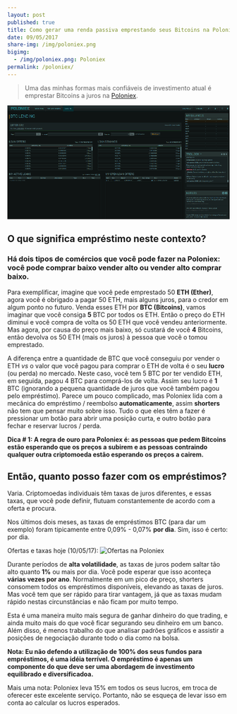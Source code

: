 ```yaml
---
layout: post
published: true
title: Como gerar uma renda passiva emprestando seus Bitcoins na Poloniex
date: 09/05/2017
share-img: /img/poloniex.png
bigimg:
  - /img/poloniex.png: Poloniex
permalink: /poloniex/
---
```

> Uma das minhas formas mais confiáveis de investimento atual é emprestar Bitcoins a juros na [Poloniex](poloniex.com).

![Poloniex](/img/poloniex.png)

## O que significa empréstimo neste contexto?
### Há dois tipos de comércios que você pode fazer na Poloniex: você pode comprar baixo vender alto ou vender alto comprar baixo.

Para exemplificar, imagine que você pede emprestado 50 **ETH (Ether)**, agora você é obrigado a pagar 50 ETH, mais alguns juros, para o credor em algum ponto no futuro. Venda esses ETH por **BTC (Bitcoins)**, vamos imaginar que você consiga **5** BTC por todos os ETH. Então o preço do ETH diminui e você compra de volta os 50 ETH que você vendeu anteriormente. Mas agora, por causa do preço mais baixo, só custará de você **4** Bitcoins, então devolva os 50 ETH (mais os juros) à pessoa que você o tomou emprestado. 

A diferença entre a quantidade de BTC que você conseguiu por vender o ETH _vs_ o valor que você pagou para comprar o ETH de volta é o seu **lucro** (ou perda) no mercado. Neste caso, você tem 5 BTC por ter vendido ETH, em seguida, pagou 4 BTC para comprá-los de volta. Assim seu lucro é **1** BTC (ignorando a pequena quantidade de juros que você também pagou pelo empréstimo). Parece um pouco complicado, mas Poloniex lida com a mecânica do empréstimo / reembolso **automaticamente**, assim **shorters** não tem que pensar muito sobre isso. Tudo o que eles têm a fazer é pressionar um botão para abrir uma posição curta, e outro botão para fechar e reservar lucros / perda.

**Dica # 1: A regra de ouro para Poloniex é: as pessoas que pedem Bitcoins estão esperando que os preços a subirem e as pessoas contraindo qualquer outra criptomoeda estão esperando os preços a cairem.**


## Então, quanto posso fazer com os empréstimos?
Varia. Criptomoedas individuais têm taxas de juros diferentes, e essas taxas, que você pode definir, flutuam constantemente de acordo com a oferta e procura.

Nos últimos dois meses, as taxas de empréstimos BTC (para dar um exemplo) foram tipicamente entre 0,09% - 0,07% **por dia**. Sim, isso é certo: por dia.

Ofertas e taxas hoje (10/05/17):
![Ofertas na Poloniex]({{site.baseurl}}/img/ofertaspolo.PNG)

Durante períodos de **alta volatilidade**, as taxas de juros podem saltar tão alto quanto **1%** ou mais por dia. Você pode esperar que isso aconteça **várias vezes por ano**. Normalmente em um pico de preço, shorters consomem todos os empréstimos disponíveis, elevando as taxas de juros. Mas você tem que ser rápido para tirar vantagem, já que as taxas mudam rápido nestas circunstâncias e não ficam por muito tempo.

Esta é uma maneira muito mais segura de ganhar dinheiro do que trading, e ainda muito mais do que você ficar segurando seu dinheiro em um banco. Além disso, é menos trabalho do que analisar padrões gráficos e assistir a posições de negociação durante todo o dia como na bolsa.

**Nota: Eu não defendo a utilização de 100% dos seus fundos para empréstimos, é uma idéia terrível. O empréstimo é apenas um componente do que deve ser uma abordagem de investimento equilibrado e diversificadoa.**

Mais uma nota: Poloniex leva 15% em todos os seus lucros, em troca de oferecer este excelente serviço. Portanto, não se esqueça de levar isso em conta ao calcular os lucros esperados.
